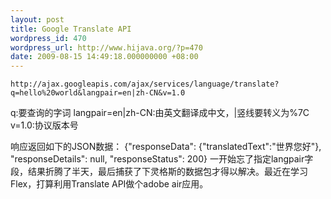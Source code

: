 ```yaml
---
layout: post
title: Google Translate API
wordpress_id: 470
wordpress_url: http://www.hijava.org/?p=470
date: 2009-08-15 14:49:18.000000000 +08:00
---
```

	http://ajax.googleapis.com/ajax/services/language/translate?
	q=hello%20world&langpair=en|zh-CN&v=1.0
q:要查询的字词
langpair=en|zh-CN:由英文翻译成中文，|竖线要转义为%7C
v=1.0:协议版本号

响应返回如下的JSON数据：
	{"responseData": {"translatedText":"世界您好"}, 
	"responseDetails": null, "responseStatus": 200}
一开始忘了指定langpair字段，结果折腾了半天，最后捕获了下灵格斯的数据包才得以解决。最近在学习Flex，打算利用Translate API做个adobe air应用。
